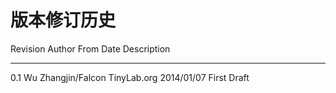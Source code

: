 # 版本修订历史

Revision   Author                From         Date         Description
---------  -------------------   -----------  ----------   -----------
   0.1     Wu Zhangjin/Falcon    TinyLab.org  2014/01/07   First Draft
